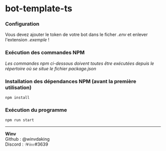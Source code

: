 # bot-template-ts

### Configuration

Vous devez ajouter le token de votre bot dans le ficher _.env_ et enlever l'extension _.exemple_ !

### Exécution des commandes NPM

_Les commandes npm ci-dessous doivent toutes être exécutées depuis le répertoire où se situe le fichier package.json_

### Installation des dépendances NPM (avant la première utilisation)

`npm install`

### Exécution du programme

`npm run start`

---

**Winv**<br>
Github : @winvdaking<br/>
Discord : 𝒲𝑖𝑛𝑣#3639
